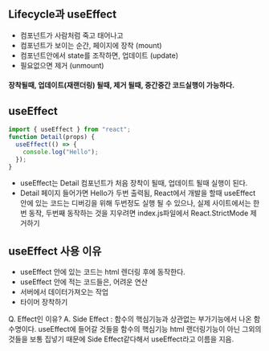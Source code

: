 ## Lifecycle과 useEffect

- 컴포넌트가 사람처럼 죽고 태어나고
- 컴포넌트가 보이는 순간, 페이지에 장착 (mount)
- 컴포넌트안에서 state를 조작하면, 업데이트 (update)
- 필요없으면 제거 (unmount)

#### 장착될때, 업데이트(재랜더링) 될때, 제거 될때, 중간중간 코드실행이 가능하다.

## useEffect

```js
import { useEffect } from "react";
function Detail(props) {
  useEffect(() => {
    console.log("Hello");
  });
}
```

- useEffect는 Detail 컴포넌트가 처음 장착이 될때, 업데이트 될때 실행이 된다.
- Detail 페이지 들어가면 Hello가 두번 출력됨, React에서 개발을 할때 useEffect안에 있는 코드는 디버깅을 위해 두번정도 실행 될 수 있으나, 실제 사이트에서는 한번 동작, 두번째 동작하는 것을 지우려면 index.js파일에서 React.StrictMode 제거하기

## useEffect 사용 이유

- useEffect 안에 있는 코드는 html 렌더링 후에 동작한다.
- useEffect 안에 적는 코드들은, 어려운 연산
- 서버에서 데이터가져오는 작업
- 타이머 장착하기

Q. Effect인 이유?
A. Side Effect : 함수의 핵심기능과 상관없는 부가기능에서 나온 함수명이다.
useEffect에 들어갈 것들을 함수의 핵심기능 html 랜더링기능이 아닌 그외의 것들을 보통 집넣기 때문에 Side Effect같다해서 useEffect라고 이름을 지음.

